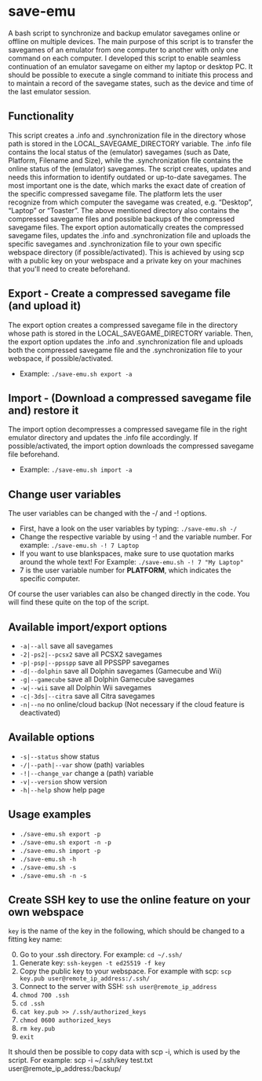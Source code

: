 # save-emu

A bash script to synchronize and backup emulator savegames online or offline on multiple devices. The main purpose of this script is to transfer the savegames of an emulator from one computer to another with only one command on each computer. I developed this script to enable seamless continuation of an emulator savegame on either my laptop or desktop PC. It should be possible to execute a single command to initiate this process and to maintain a record of the savegame states, such as the device and time of the last emulator session.

## Functionality

This script creates a .info and .synchronization file in the directory whose path is stored in the LOCAL_SAVEGAME_DIRECTORY variable. The .info file contains the local status of the (emulator) savegames (such as Date, Platform, Filename and Size), while the .synchronization file contains the online status of the (emulator) savegames. The script creates, updates and needs this information to identify outdated or up-to-date savegames. The most important one is the date, which marks the exact date of creation of the specific compressed savegame file. The platform lets the user recognize from which computer the savegame was created, e.g. “Desktop”, “Laptop” or “Toaster”. The above mentioned directory also contains the compressed savegame files and possible backups of the compressed savegame files. The export option automatically creates the compressed savegame files, updates the .info and .synchronization file and uploads the specific savegames and .synchronization file to your own specific webspace directory (if possible/activated). This is achieved by using scp with a public key on your webspace and a private key on your machines that you'll need to create beforehand.

## Export - Create a compressed savegame file (and upload it)

The export option creates a compressed savegame file in the directory whose path is stored in the LOCAL_SAVEGAME_DIRECTORY variable. Then, the export option updates the .info and .synchronization file and uploads both the compressed savegame file and the .synchronization file to your webspace, if possible/activated.

- Example: `./save-emu.sh export -a`

## Import - (Download a compressed savegame file and) restore it

The import option decompresses a compressed savegame file in the right emulator directory and updates the .info file accordingly. If possible/activated, the import option downloads the compressed savegame file beforehand.

- Example: `./save-emu.sh import -a`

## Change user variables

The user variables can be changed with the -/ and -! options.

- First, have a look on the user variables by typing: `./save-emu.sh -/`
- Change the respective variable by using -! and the variable number. For example: `./save-emu.sh -! 7 Laptop`
- If you want to use blankspaces, make sure to use quotation marks around the whole text! For Example: `./save-emu.sh -! 7 "My Laptop"`
- 7 is the user variable number for **PLATFORM**, which indicates the specific computer.

Of course the user variables can also be changed directly in the code. You will find these quite on the top of the script.

## Available import/export options

- `-a|--all` save all savegames
- `-2|-ps2|--pcsx2` save all PCSX2 savegames
- `-p|-psp|--ppsspp` save all PPSSPP savegames
- `-d|--dolphin` save all Dolphin savegames (Gamecube and Wii)
- `-g|--gamecube` save all Dolphin Gamecube savegames
- `-w|--wii` save all Dolphin Wii savegames
- `-c|-3ds|--citra` save all Citra savegames
- `-n|--no` no online/cloud backup (Not necessary if the cloud feature is deactivated)

## Available options

- `-s|--status` show status
- `-/|--path|--var` show (path) variables
- `-!|--change_var` change a (path) variable
- `-v|--version` show version
- `-h|--help` show help page

## Usage examples

- `./save-emu.sh export -p`
- `./save-emu.sh export -n -p`
- `./save-emu.sh import -p`
- `./save-emu.sh -h`
- `./save-emu.sh -s`
- `./save-emu.sh -n -s`

## Create SSH key to use the online feature on your own webspace

`key` is the name of the key in the following, which should be changed to a fitting key name:

0. Go to your .ssh directory. For example: `cd ~/.ssh/`
1. Generate key: `ssh-keygen -t ed25519 -f key`
2. Copy the public key to your webspace. For example with scp: `scp key.pub user@remote_ip_address:/.ssh/`
3. Connect to the server with SSH: `ssh user@remote_ip_address`
4. `chmod 700 .ssh`
5. `cd .ssh`
6. `cat key.pub >> /.ssh/authorized_keys`
7. `chmod 0600 authorized_keys`
8. `rm key.pub`
9. `exit`

It should then be possible to copy data with scp -i, which is used by the script. For example: scp -i ~/.ssh/key test.txt user@remote_ip_address:/backup/

